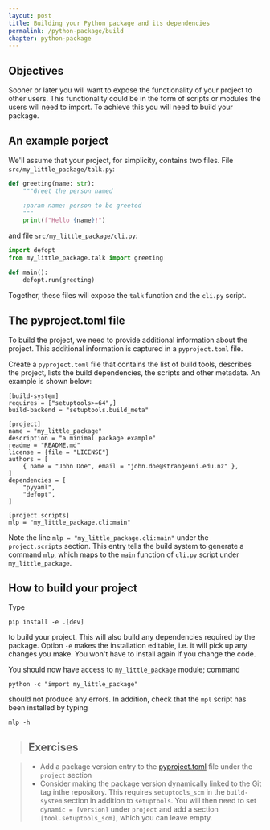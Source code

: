 ```yaml
---
layout: post
title: Building your Python package and its dependencies
permalink: /python-package/build
chapter: python-package
---
```


## Objectives

Sooner or later you will want to expose the functionality of your project to other users. This functionality could be in the form of scripts or modules the users will need to import. To achieve this you will need to build your package. 

## An example porject

We'll assume that your project, for simplicity, contains two files. File `src/my_little_package/talk.py`:
```python
def greeting(name: str):
    """Greet the person named

    :param name: person to be greeted
    """
    print(f"Hello {name}!")
```
and file `src/my_little_package/cli.py`:
```python
import defopt
from my_little_package.talk import greeting

def main():
    defopt.run(greeting)
```

Together, these files will expose the `talk` function and the `cli.py` script.

## The pyproject.toml file

To build the project, we need to provide additional information about the project. This additional information is captured in a `pyproject.toml` file.

Create a `pyproject.toml` file that contains the list of build tools, describes the project, lists the build dependencies, the scripts and other metadata. An example is shown below:
```
[build-system]
requires = ["setuptools>=64",]
build-backend = "setuptools.build_meta"

[project]
name = "my_little_package"
description = "a minimal package example"
readme = "README.md"
license = {file = "LICENSE"}
authors = [
    { name = "John Doe", email = "john.doe@strangeuni.edu.nz" },
]
dependencies = [
    "pyyaml",
    "defopt",
]

[project.scripts]
mlp = "my_little_package.cli:main"

```

Note the line `mlp = "my_little_package.cli:main"` under the `project.scripts` section. This entry tells the build system to generate a command `mlp`, which maps to the `main` function of `cli.py` script under `my_little_package`. 


## How to build your project

Type 
```
pip install -e .[dev]
```
to build your project. This will also build any dependencies required by the package. Option `-e` makes the installation editable, i.e. it will pick up any changes you make. You won't have to install again if you change the code.

You should now have access to `my_little_package` module; command
```
python -c "import my_little_package"
```
should not produce any errors. In addition, check that the `mpl` script has been installed by typing
```
mlp -h
```


> ## Exercises

> * Add a package version entry to the [pyproject.toml](https://packaging.python.org/en/latest/guides/writing-pyproject-toml/) file under the `project` section
> * Consider making the package version dynamically linked to the Git tag inthe repository. This requires `setuptools_scm` in the `build-system` section in addition to `setuptools`. You will then need to set `dynamic = [version]` under `project` and add a section `[tool.setuptools_scm]`, which you can leave empty.